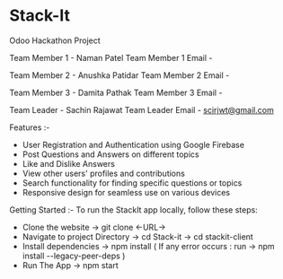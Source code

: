 # Stack-It
Odoo Hackathon Project

Team Member 1 - Naman Patel 
Team Member 1 Email -  

Team Member 2 - Anushka Patidar
Team Member 2 Email - 

Team Member 3 - Damita Pathak
Team Member 3 Email - 

Team Leader - Sachin Rajawat
Team Leader Email - scirjwt@gmail.com


Features :-
- User Registration and Authentication using Google Firebase
- Post Questions and Answers on different topics
- Like and Dislike Answers
- View other users' profiles and contributions
- Search functionality for finding specific questions or topics
- Responsive design for seamless use on various devices


Getting Started :-
To run the StackIt app locally, follow these steps:
- Clone the website
   -> git clone <-URL->
- Navigate to project Directory
   -> cd Stack-it
   -> cd stackit-client
- Install dependencies
   -> npm install
   ( If any error occurs : run -> npm install --legacy-peer-deps )
- Run The App
   -> npm start



